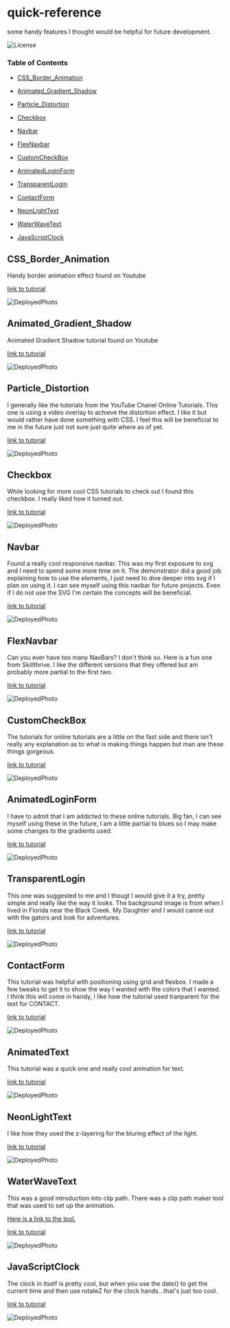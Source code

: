 # quick-reference
some handy features I thought would be helpful for future development.



![License](https://img.shields.io/badge/license-MIT%20License-green)


### Table of Contents

* [CSS_Border_Animation](#CSS_Border_Animation)

* [Animated_Gradient_Shadow](#Animated_Gradient_Shadow)

* [Particle_Distortion](#Particle_Distortion)

* [Checkbox](#Checkbox)

* [Navbar](#Navbar)

* [FlexNavbar](#FlexNavbar)

* [CustomCheckBox](#CustomCheckBox)

* [AnimatedLoginForm](#AnimatedLoginForm)

* [TransparentLogin](#TransparentLogin)

* [ContactForm](#ContactForm)

* [NeonLightText](#NeonLightText)

* [WaterWaveText](#WaterWaveText)

* [JavaScriptClock](#JavaScriptClock)





## CSS_Border_Animation

Handy border animation effect found on Youtube

<a href='https://youtu.be/JAdIgiGA0Lk' target='_blank'>link to tutorial</a>


![DeployedPhoto](https://github.com/daviddugle/quick-reference/blob/main/css_border_animation/gifanimation.gif?raw=true)




## Animated_Gradient_Shadow

Animated Gradient Shadow tutorial found on Youtube

<a href='https://youtu.be/1EAtn4B-76g' target='_blank'>link to tutorial</a>


![DeployedPhoto](https://github.com/daviddugle/quick-reference/blob/main/animated_gradient_shadow/shadow.gif?raw=true)



## Particle_Distortion

I generally like the tutorials from the YouTube Chanel Online Tutorials. This one is using a video overlay to achieve the distortion effect. I like it but would rather have done something with CSS. I feel this will be beneficial to me in the future just not sure just quite where as of yet.

<a href='https://youtu.be/PP0Os0UvMCs' target='_blank'>link to tutorial</a>


![DeployedPhoto](https://github.com/daviddugle/quick-reference/blob/main/particle_distortion/animated_distortion.gif?raw=true)




## Checkbox

While looking for more cool CSS tutorials to check out I found this checkbox. I really liked how it turned out. 

<a href='https://youtu.be/z3TgmTi42ic' target='_blank'>link to tutorial</a>


![DeployedPhoto](https://github.com/daviddugle/quick-reference/blob/main/checkbox/checkbox.gif?raw=true)




## Navbar

Found a really cool responsive navbar. This was my first exposure to svg and I need to spend some more time on it. The demonstrator did a good job explaining how to use the elements, I just need to dive deeper into svg if I plan on using it. I can see myself using this navbar for future projects. Even if I do not use the SVG I'm certain the concepts will be beneficial. 

<a href='https://youtu.be/biOMz4puGt8' target='_blank'>link to tutorial</a>


![DeployedPhoto](https://github.com/daviddugle/quick-reference/blob/main/animated_responsive_Navbar/navbar.gif?raw=true)




## FlexNavbar

Can you ever have too many NavBars? I don't think so. Here is a fun one from Skillthrive. I like the different versions that they offered but am probably more partial to the first two.  

<a href='https://youtu.be/PwWHL3RyQgk' target='_blank'>link to tutorial</a>


![DeployedPhoto](https://github.com/daviddugle/quick-reference/blob/main/navbar/flexNav.gif?raw=true)




## CustomCheckBox

The tutorials for online tutorials are a little on the fast side and there isn't really any explanation as to what is making things happen but man are these things gorgeous. 

<a href='https://youtu.be/tVL7Au0B1Cs' target='_blank'>link to tutorial</a>


![DeployedPhoto](https://github.com/daviddugle/quick-reference/blob/main/custom-checkbox/customCheckBox.gif?raw=true)




## AnimatedLoginForm

I have to admit that I am addicted to these online tutorials. Big fan, I can see myself using these in the future, I am a little partial to blues so I may make some changes to the gradients used. 

<a href='https://youtu.be/vs33UKteDpg' target='_blank'>link to tutorial</a>


![DeployedPhoto](https://github.com/daviddugle/quick-reference/blob/main/animated-login-form/animated-login.gif?raw=true)




## TransparentLogin

This one was suggested to me and I thougt I would give it a try, pretty simple and really like the way it looks. The background image is from when I lived in Florida near the Black Creek. My Daughter and I would canoe out with the gators and look for adventures. 

<a href='https://youtu.be/yiIi82xVjqo' target='_blank'>link to tutorial</a>


![DeployedPhoto](https://github.com/daviddugle/quick-reference/blob/main/transparent-login/transparent-login.gif?raw=true)




## ContactForm

This tutorial was helpful with positioning using grid and flexbox. I made a few tweaks to get it to show the way I wanted with the colors that I wanted. I think this will come in handy, I like how the tutorial used tranparent for the text for CONTACT. 

<a href='https://youtu.be/6iPWBi1tpEs' target='_blank'>link to tutorial</a>


![DeployedPhoto](https://github.com/daviddugle/quick-reference/blob/main/contact-page/contact-page.gif?raw=true)




## AnimatedText

This tutorial was a quick one and really cool animation for text.  

<a href='https://youtu.be/ccO2B40zkv4' target='_blank'>link to tutorial</a>


![DeployedPhoto](https://github.com/daviddugle/quick-reference/blob/main/text-animation/textAnimation.gif?raw=true)




## NeonLightText

I like how they used the z-layering for the bluring effect of the light.  

<a href='https://youtu.be/0ltdZ8CrqG8' target='_blank'>link to tutorial</a>


![DeployedPhoto](/neon-light-text/finished.jpg)




## WaterWaveText

This was a good introduction into clip path. There was a clip path maker tool that was used to set up the animation.

<a href='https://bennettfeely.com/clippy/' target='_blank'>Here is a link to the tool.</a>

<a href='https://youtu.be/Tf6qm5JMUXQ' target='_blank'>link to tutorial</a>


![DeployedPhoto](/water-wave-text/wave.gif)




## JavaScriptClock

The clock in itself is pretty cool, but when you use the date() to get the current time and then use rotateZ for the clock hands...that's just too cool.  

<a href='https://youtu.be/weZFfrjF-k4' target='_blank'>link to tutorial</a>


![DeployedPhoto](/javascript-clock/js_clock.gif)

